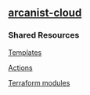 ## [arcanist-cloud](https://github.com/orgs/arcanist-cloud/repositories)
### Shared Resources
[Templates](https://github.com/orgs/arcanist-cloud/repositories?q=template%3Atrue)

[Actions](https://github.com/orgs/arcanist-cloud/repositories?q=action)

[Terraform modules](https://github.com/orgs/arcanist-cloud/repositories?type=source&q=terraform-)

